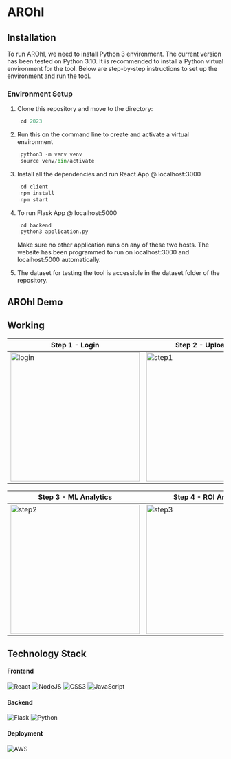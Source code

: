 # AROhI

## Installation

To run AROhI, we need to install Python 3 environment. The current version has been tested on Python 3.10. It is recommended to install a Python virtual environment for the tool. Below are step-by-step instructions to set up the environment and run the tool.

### Environment Setup

1. Clone this repository and move to the directory:
   ```python 
    cd 2023
    ```
2. Run this on the command line to create and activate a virtual environment
   ```python 
    python3 -m venv venv
    source venv/bin/activate
    ```
3. Install all the dependencies and run React App @ localhost:3000
   ```js
    cd client
    npm install
    npm start
    ```
4. To run Flask App @ localhost:5000
   ```python
    cd backend
    python3 application.py
    ```
   Make sure no other application runs on any of these two hosts. The website has been programmed to run on localhost:3000 and localhost:5000 automatically.

5. The dataset for testing the tool is accessible in the dataset folder of the repository.

## AROhI Demo

## Working

| Step 1 - Login | Step 2 - Upload Data |
| -------------- | -------------------- |
| <img width="300" alt="login" src="https://github.com/user-attachments/assets/c38a4fd6-3113-46bf-a5f3-65e06c929553"> | <img width="300" alt="step1" src="https://github.com/user-attachments/assets/9638e6bb-4390-488e-95bc-9b8804a8cfd9"> |

| Step 3 - ML Analytics | Step 4 - ROI Analytics |
| ---------------------- | ---------------------- |
| <img width="300" alt="step2" src="https://github.com/user-attachments/assets/1f740209-87c6-4773-b98a-4da504ba4b01"> | <img width="300" alt="step3" src="https://github.com/user-attachments/assets/c92bc692-40ee-4295-8a97-d51896e7c90f"> |


## Technology Stack
#### Frontend

![React](https://img.shields.io/badge/react-%2320232a.svg?style=for-the-badge&logo=react&logoColor=%2361DAFB)
![NodeJS](https://img.shields.io/badge/node.js-6DA55F?style=for-the-badge&logo=node.js&logoColor=white)
![CSS3](https://img.shields.io/badge/css3-%231572B6.svg?style=for-the-badge&logo=css3&logoColor=white)
![JavaScript](https://img.shields.io/badge/javascript-%23323330.svg?style=for-the-badge&logo=javascript&logoColor=%23F7DF1E)


#### Backend

![Flask](https://img.shields.io/badge/flask-%23000.svg?style=for-the-badge&logo=flask&logoColor=white)
![Python](https://img.shields.io/badge/python-3670A0?style=for-the-badge&logo=python&logoColor=ffdd54)

#### Deployment

![AWS](https://img.shields.io/badge/AWS-%23FF9900.svg?style=for-the-badge&logo=amazon-aws&logoColor=white)


